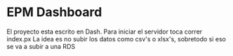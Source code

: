# EPM Dashboard

El proyecto esta escrito en Dash. Para iniciar el servidor toca correr index.px
La idea es no subir los datos como csv's o xlsx's, sobretodo si eso se va a subir a una RDS
